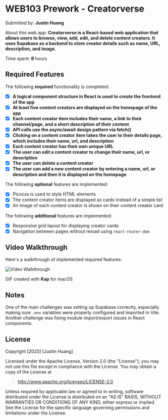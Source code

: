 # WEB103 Prework - Creatorverse

Submitted by: **Justin Huang**

About this web app: **Creatorverse is a React-based web application that allows users to browse, view, add, edit, and delete content creators. It uses Supabase as a backend to store creator details such as name, URL, description, and image.**

Time spent: **8** hours

## Required Features

The following **required** functionality is completed:

- [x] **A logical component structure in React is used to create the frontend of the app**
- [x] **At least five content creators are displayed on the homepage of the app**
- [x] **Each content creator item includes their name, a link to their channel/page, and a short description of their content**
- [x] **API calls use the async/await design pattern via fetch()**
- [x] **Clicking on a content creator item takes the user to their details page, which includes their name, url, and description**
- [x] **Each content creator has their own unique URL**
- [x] **The user can edit a content creator to change their name, url, or description**
- [x] **The user can delete a content creator**
- [x] **The user can add a new content creator by entering a name, url, or description and then it is displayed on the homepage**

The following **optional** features are implemented:

- [x] Picocss is used to style HTML elements
- [x] The content creator items are displayed as cards instead of a simple list
- [x] An image of each content creator is shown on their content creator card

The following **additional** features are implemented:

- [x] Responsive grid layout for displaying creator cards
- [x] Navigation between pages without reload using `react-router-dom`

## Video Walkthrough

Here's a walkthrough of implemented required features:

<img src='http://i.imgur.com/link/to/your/gif/file.gif' title='Video Walkthrough' width='' alt='Video Walkthrough' />

GIF created with **Kap** for macOS

## Notes

One of the main challenges was setting up Supabase correctly, especially making sure `.env` variables were properly configured and imported in Vite.  
Another challenge was fixing module import/export issues in React components.

## License

Copyright [2025] [Justin Huang]

Licensed under the Apache License, Version 2.0 (the "License"); you may not use this file except in compliance with the License. You may obtain a copy of the License at

> http://www.apache.org/licenses/LICENSE-2.0

Unless required by applicable law or agreed to in writing, software distributed under the License is distributed on an "AS IS" BASIS, WITHOUT WARRANTIES OR CONDITIONS OF ANY KIND, either express or implied. See the License for the specific language governing permissions and limitations under the License.
